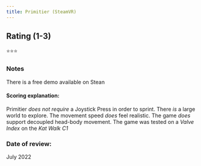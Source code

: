 ```yaml
---
title: Primitier (SteamVR)
---
```


## Rating (1-3)
⭐⭐⭐

### Notes
There is a free demo available on Stean

#### Scoring explanation:
Primitier *does not require* a Joystick Press in order to sprint.
There *is* a large world to explore.
The movement speed *does* feel realistic.
The game *does* support decoupled head-body movement.
The game was tested on a *Valve Index* on the *Kat Walk C1*

### Date of review:
July 2022
